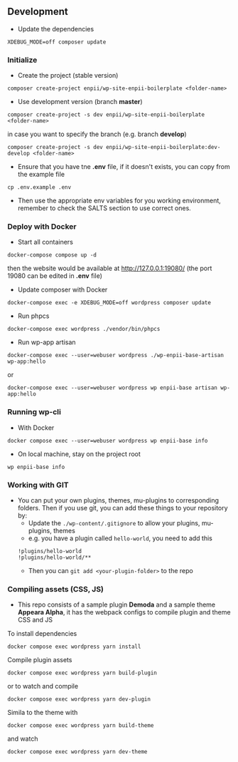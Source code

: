 
## Development
- Update the dependencies
```
XDEBUG_MODE=off composer update
```

### Initialize
- Create the project (stable version)
```
composer create-project enpii/wp-site-enpii-boilerplate <folder-name>
```
  - Use development version (branch **master**)
  ```
  composer create-project -s dev enpii/wp-site-enpii-boilerplate <folder-name>
  ```
  in case you want to specify the branch (e.g. branch **develop**)
  ```
  composer create-project -s dev enpii/wp-site-enpii-boilerplate:dev-develop <folder-name>
  ```
- Ensure that you have tne **.env** file, if it doesn't exists, you can copy from the example file
```
cp .env.example .env
```
- Then use the appropriate env variables for you working environment, remember to check the SALTS section to use correct ones.

### Deploy with Docker
- Start all containers
```
docker-compose compose up -d
```
then the website would be available at http://127.0.0.1:19080/
(the port 19080 can be edited in **.env** file)
- Update composer with Docker
```
docker-compose exec -e XDEBUG_MODE=off wordpress composer update
```
- Run phpcs
```
docker-compose exec wordpress ./vendor/bin/phpcs
```
- Run wp-app artisan
```
docker-compose exec --user=webuser wordpress ./wp-enpii-base-artisan wp-app:hello
```
or
```
docker-compose exec --user=webuser wordpress wp enpii-base artisan wp-app:hello
```

### Running wp-cli
- With Docker
```
docker compose exec --user=webuser wordpress wp enpii-base info
```

- On local machine, stay on the project root
```
wp enpii-base info
```

### Working with GIT
- You can put your own plugins, themes, mu-plugins to corresponding folders. Then if you use git, you can add these things to your repository by:
  - Update the `./wp-content/.gitignore` to allow your plugins, mu-plugins, themes
  - e.g. you have a plugin called `hello-world`, you need to add this
  ```
  !plugins/hello-world
  !plugins/hello-world/**
  ```
  - Then you can `git add <your-plugin-folder>` to the repo

### Compiling assets (CSS, JS)
- This repo consists of a sample plugin **Demoda** and a sample theme **Appeara Alpha**, it has the webpack configs to compile plugin and theme CSS and JS

To install dependencies
```
docker compose exec wordpress yarn install
```

Compile plugin assets
```
docker compose exec wordpress yarn build-plugin
```
or to watch and compile
```
docker compose exec wordpress yarn dev-plugin
```

Simila to the theme with
```
docker compose exec wordpress yarn build-theme
```
and watch
```
docker compose exec wordpress yarn dev-theme
```
